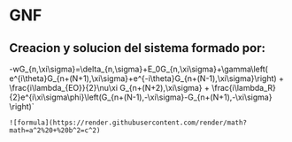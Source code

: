 # GNF
## Creacion y solucion del sistema  formado por:


-wG_{n,\xi\sigma}=\delta_{n,\sigma}+E_0G_{n,\xi\sigma}+\gamma\left(
e^{i\theta}G_{n+(N+1),\xi\sigma}+e^{-i\theta}G_{n+(N-1),\xi\sigma}\right) + \frac{i\lambda_{EO}}{2}\nu\xi G_{n+(N+2),\xi\sigma} + \frac{i\lambda_R}{2}e^{i\xi\sigma\phi}\left(G_{n+(N-1),-\xi\sigma}-G_{n+(N+1),-\xi\sigma}
\right)`
```
![formula](https://render.githubusercontent.com/render/math?math=a^2%20+%20b^2=c^2)




